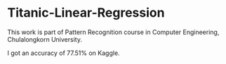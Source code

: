 # Titanic-Linear-Regression

 This work is part of Pattern Recognition course in Computer Engineering, Chulalongkorn University.

I got an accuracy of 77.51% on Kaggle.
